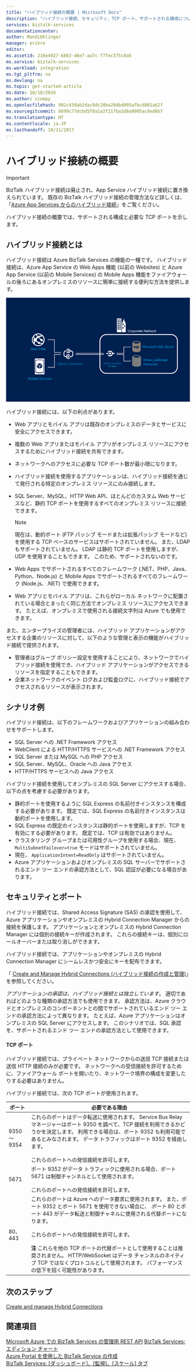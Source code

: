 ```yaml
---
title: "ハイブリッド接続の概要 | Microsoft Docs"
description: "ハイブリッド接続、セキュリティ、TCP ポート、サポートされる構成について説明します。 MABS、WABS。"
services: biztalk-services
documentationcenter: 
author: MandiOhlinger
manager: erikre
editor: 
ms.assetid: 216e4927-6863-46e7-aa7c-77fec575c8a6
ms.service: biztalk-services
ms.workload: integration
ms.tgt_pltfrm: na
ms.devlang: na
ms.topic: get-started-article
ms.date: 10/18/2016
ms.author: ccompy
ms.openlocfilehash: 992c438ab2dac8dc20ba284bd095afbcd801a62f
ms.sourcegitcommit: 6699c77dcbd5f8a1a2f21fba3d0a0005ac9ed6b7
ms.translationtype: HT
ms.contentlocale: ja-JP
ms.lasthandoff: 10/11/2017
---
```

# <a name="hybrid-connections-overview"></a>ハイブリッド接続の概要

> [!IMPORTANT]
> BizTalk ハイブリッド接続は廃止され、App Service ハイブリッド接続に置き換えられています。 既存の BizTalk ハイブリッド接続の管理方法など詳しくは、「[Azure App Services からのハイブリッド接続](../app-service/app-service-hybrid-connections.md)」をご覧ください。

ハイブリッド接続の概要では、サポートされる構成と必要な TCP ポートを示します。

## <a name="what-is-a-hybrid-connection"></a>ハイブリッド接続とは
ハイブリッド接続は Azure BizTalk Services の機能の一種です。 ハイブリッド接続は、Azure App Service の Web Apps 機能 (以前の Websites) と Azure App Service (以前の Mobile Services) の Mobile Apps 機能をファイアウォールの後ろにあるオンプレミスのリソースに簡単に接続する便利な方法を提供します。

![Hybrid Connections][HCImage]

ハイブリッド接続には、以下の利点があります。

* Web アプリとモバイル アプリは既存のオンプレミスのデータとサービスに安全にアクセスできます。
* 複数の Web アプリまたはモバイル アプリがオンプレミス リソースにアクセスするためにハイブリッド接続を共有できます。
* ネットワークへのアクセスに必要な TCP ポート数が最小限になります。
* ハイブリッド接続を使用するアプリケーションは、ハイブリッド接続を通じて発行される特定のオンプレミス リソースにのみ接続します。
* SQL Server、MySQL、HTTP Web API、ほとんどのカスタム Web サービスなど、静的 TCP ポートを使用するすべてのオンプレミス リソースに接続できます。
  
  > [!NOTE]
  > 現在は、動的ポート (FTP パッシブ モードまたは拡張パッシブ モードなど) を使用する TCP ベースのサービスはサポートされていません。 また、LDAP もサポートされていません。 LDAP は静的 TCP ポートを使用しますが、UDP を使用することもできます。 このため、サポートされないのです。
  > 
  > 
* Web Apps でサポートされるすべてのフレームワーク (.NET、PHP、Java、Python、Node.js) と Mobile Apps でサポートされるすべてのフレームワーク (Node.js、.NET) で使用できます。
* Web アプリとモバイル アプリは、これらがローカル ネットワークに配置されている場合とまったく同じ方法でオンプレミス リソースにアクセスできます。 たとえば、オンプレミスで使用される接続文字列は Azure でも使用できます。

また、エンタープライズの管理者には、ハイブリッド アプリケーションがアクセスする企業のリソースに対して、以下のような管理と表示の機能がハイブリッド接続で提供されます。

* 管理者はグループ ポリシー設定を使用することにより、ネットワークでハイブリッド接続を使用でき、ハイブリッド アプリケーションがアクセスできるリソースを指定することもできます。
* 企業ネットワークのイベント ログおよび監査ログに、ハイブリッド接続でアクセスされるリソースが表示されます。

## <a name="example-scenarios"></a>シナリオ例
ハイブリッド接続は、以下のフレームワークおよびアプリケーションの組み合わせをサポートします。

* SQL Server への .NET Framework アクセス
* WebClient による HTTP/HTTPS サービスへの .NET Framework アクセス
* SQL Server または MySQL への PHP アクセス
* SQL Server、MySQL、Oracle への Java アクセス
* HTTP/HTTPS サービスへの Java アクセス

ハイブリッド接続を使用してオンプレミスの SQL Server にアクセスする場合、以下の点を考慮する必要があります。

* 静的ポートを使用するように SQL Express の名前付きインスタンスを構成する必要があります。 既定では、SQL Express の名前付きインスタンスは動的ポートを使用します。
* SQL Express の既定のインスタンスは静的ポートを使用しますが、TCP を有効にする必要があります。 既定では、TCP は有効ではありません。
* クラスタリング グループまたは可用性グループを使用する場合、現在、 `MultiSubnetFailover=true` モードはサポートされていません。
* 現在、 `ApplicationIntent=ReadOnly` はサポートされていません。
* Azure アプリケーションおよびオンプレミスの SQL サーバーでサポートされるエンド ツー エンドの承認方法として、SQL 認証が必要になる場合があります。

## <a name="security-and-ports"></a>セキュリティとポート
ハイブリッド接続では、Shared Access Signature (SAS) の承認を使用して、Azure アプリケーションやオンプレミスの Hybrid Connection Manager からの接続を保護します。 アプリケーションとオンプレミスの Hybrid Connection Manager には個別の接続キーが作成されます。 これらの接続キーは、個別にロールオーバーまたは取り消しができます。

ハイブリッド接続では、アプリケーションやオンプレミスの Hybrid Connection Manager にシームレスかつ安全にキーを配布できます。

「 [Create and Manage Hybrid Connections (ハイブリッド接続の作成と管理)](integration-hybrid-connection-create-manage.md)」を参照してください。

*アプリケーションの承認は、ハイブリッド接続とは独立しています*。 適切であればどのような種類の承認方法でも使用できます。 承認方法は、Azure クラウドとオンプレミスのコンポーネントとの間でサポートされているエンド ツー エンドの承認方法によって異なります。 たとえば、Azure アプリケーションはオンプレミスの SQL Server にアクセスします。 このシナリオでは、SQL 承認を、サポートされるエンド ツー エンドの承認方法として使用できます。

#### <a name="tcp-ports"></a>TCP ポート
ハイブリッド接続では、プライベート ネットワークからの送信 TCP 接続または送信 HTTP 接続のみが必要です。 ネットワークへの受信接続を許可するために、ファイアウォール ポートを開いたり、ネットワーク境界の構成を変更したりする必要はありません。

ハイブリッド接続では、次の TCP ポートが使用されます。

| ポート | 必要である理由 |
| --- | --- |
| 9350 ～ 9354 |これらのポートはデータ転送に使用されます。 Service Bus Relay マネージャーはポート 9350 を調べて、TCP 接続を利用できるかどうかを決定します。 利用できる場合は、ポート 9352 も利用可能であるとみなされます。 データ トラフィックはポート 9352 を経由します。 <br/><br/>これらのポートへの発信接続を許可します。 |
| 5671 |ポート 9352 がデータ トラフィックに使用される場合、ポート 5671 は制御チャンネルとして使用されます。 <br/><br/>これらのポートへの発信接続を許可します。 |
| 80、443 |これらのポートは Azure へのデータ要求に使用されます。 また、ポート 9352 とポート 5671 を使用できない場合に、 *ポート* 80 とポート 443 がデータ転送と制御チャネルに使用される代替ポートになります。<br/><br/>これらのポートへの発信接続を許可します。 <br/><br/>**注** これらを他の TCP ポートの代替ポートとして使用することは推奨されません。 HTTP/WebSocket はデータ チャンネルのネイティブ TCP ではなくプロトコルとして使用されます。 パフォーマンスの低下を招く可能性があります。 |

## <a name="next-steps"></a>次のステップ
[Create and manage Hybrid Connections](integration-hybrid-connection-create-manage.md)<br/>

## <a name="see-also"></a>関連項目
[Microsoft Azure での BizTalk Services の管理用 REST API](http://msdn.microsoft.com/library/azure/dn232347.aspx)
[BizTalk Services: エディション チャート](biztalk-editions-feature-chart.md)<br/>
[Azure Portal を使用した BizTalk Service の作成](biztalk-provision-services.md)<br/>
[BizTalk Services: [ダッシュボード]、[監視]、[スケール] タブ](biztalk-dashboard-monitor-scale-tabs.md)<br/>

[HCImage]: ./media/integration-hybrid-connection-overview/WABS_HybridConnectionImage.png
